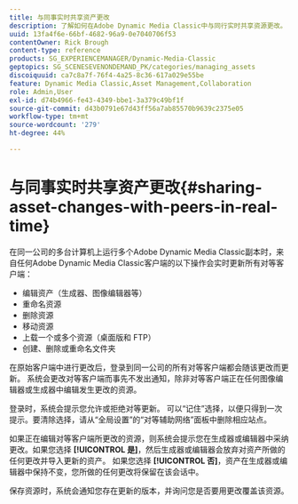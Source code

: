 ```yaml
---
title: 与同事实时共享资产更改
description: 了解如何在Adobe Dynamic Media Classic中与同行实时共享资源更改。
uuid: 13fa4f6e-66bf-4682-96a9-0e7040706f53
contentOwner: Rick Brough
content-type: reference
products: SG_EXPERIENCEMANAGER/Dynamic-Media-Classic
geptopics: SG_SCENESEVENONDEMAND_PK/categories/managing_assets
discoiquuid: ca7c8a7f-76f4-4a25-8c36-617a029e55be
feature: Dynamic Media Classic,Asset Management,Collaboration
role: Admin,User
exl-id: d74b4966-fe43-4349-bbe1-3a379c49bf1f
source-git-commit: d43b0791e67d43ff56a7ab85570b9639c2375e05
workflow-type: tm+mt
source-wordcount: '279'
ht-degree: 44%

---
```


# 与同事实时共享资产更改{#sharing-asset-changes-with-peers-in-real-time}

在同一公司的多台计算机上运行多个Adobe Dynamic Media Classic副本时，来自任何Adobe Dynamic Media Classic客户端的以下操作会实时更新所有对等客户端：

* 编辑资产（生成器、图像编辑器等）
* 重命名资源
* 删除资源
* 移动资源
* 上载一个或多个资源（桌面版和 FTP）
* 创建、删除或重命名文件夹

在原始客户端中进行更改后，登录到同一公司的所有对等客户端都会随该更改而更新。 系统会更改对等客户端而事先不发出通知，除非对等客户端正在任何图像编辑器或生成器中编辑发生更改的资源。

登录时，系统会提示您允许或拒绝对等更新。 可以“记住”选择，以便只得到一次提示。要清除选择，请从“全局设置”的“对等辅助网络”面板中删除相应站点。

如果正在编辑对等客户端所更改的资源，则系统会提示您在生成器或编辑器中采纳更改。如果您选择 **[!UICONTROL 是]**，然后生成器或编辑器会放弃对资产所做的任何更改并导入更新的资产。 如果您选择 **[!UICONTROL 否]**，资产在生成器或编辑器中保持不变，您所做的任何更改将保留在该会话中。

保存资源时，系统会通知您存在更新的版本，并询问您是否要用更改覆盖该资源。
